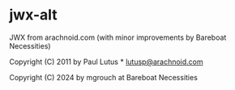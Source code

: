 # jwx-alt
JWX from arachnoid.com (with minor improvements by Bareboat Necessities)

Copyright (C) 2011 by Paul Lutus                                      *
 lutusp@arachnoid.com 

Copyright (C) 2024 by mgrouch at Bareboat Necessities

